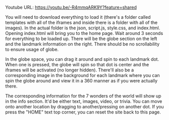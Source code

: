 Youtube URL: https://youtu.be/-R4mmqARK9Y?feature=shared

You will need to download everything to load it (there's a folder called templates with all of the iframes and inside there is a folder with all of the images). In the actual folder is the json, script.js, style.css, and index.html. Opening index.html will bring you to the home page. Wait around 3 seconds for everything to be loaded up. There will be the globe section on the left and the landmark information on the right. There should be no scrollability to ensure usage of globe.

In the globe space, you can drag it around and spin to each landmark dot. When one is pressed, the globe will spin so that dot is center and the iframes will be activated (no longer hidden). There'll also be a corresponding image in the background for each landmark where you can spin the globe around and view it in a 360 manner as if you were actually there.

The corresponding information for the 7 wonders of the world will show up in the info section. It'd be either text, images, video, or trivia. You can move onto another location by dragging to another/pressing on another dot. If you press the "HOME" text top corner, you can reset the site back to this page.